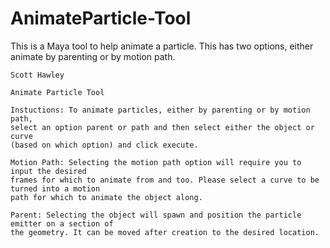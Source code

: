 # AnimateParticle-Tool
This is a Maya tool to help animate a particle. This has two options, either animate by parenting or by motion path.

    Scott Hawley    
    
    Animate Particle Tool
    
    Instuctions: To animate particles, either by parenting or by motion path,
    select an option parent or path and then select either the object or curve
    (based on which option) and click execute.
    
    Motion Path: Selecting the motion path option will require you to input the desired
    frames for which to animate from and too. Please select a curve to be turned into a motion
    path for which to animate the object along. 
    
    Parent: Selecting the object will spawn and position the particle emitter on a section of
    the geometry. It can be moved after creation to the desired location. 
   
